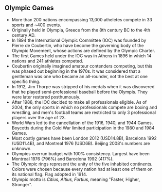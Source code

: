 Olympic Games
-------------

* More than 200 nations encompassing 13,000 atheletes compete in 33 sports and ~400 events.
* Originally held in Olympia, Greece from the 8th century BC to the 4th century AD.
* In 1894 the International Olympic Committee (IOC) was founded by Pierre de Coubertin, who have become the governing body of the Olympic Movement, whose actions are defined by the Olympic Charter.
* The first Games held under the IOC was in Athens in 1896 in which 14 nations and 241 athletes competed.
* Coubertin originally imagined amateur contenders competing, but this was phased out beginning in the 1970s. It was considered that a gentleman was one who became an all-rounder, not the best at one specific thing.
* In 1912, Jim Thorpe was stripped of his medals when it was discovered that he played semi-professional baseball before the Olympis. They were later restored posthumously.
* After 1988, the IOC decided to make all professionals eligible. As of 2004, the only sports in which no professionals compete are boxing and wrestling, and men's football teams are restricted to only 3 professional players over the age of 23.
* World Wars led to the cancellation of the 1916, 1940, and 1944 Games. Boycotts during the Cold War limited participation in the 1980 and 1984 Games.
* Most costly games have been London 2012 (USD14.8B), Barcelona 1992 (USD11.4B), and Montreal 1976 (USD6B). Beijing 2008's numbers are unknown.
* Olympics overrun budget with 100% consistency. Largest have been Montreal 1976 (796%) and Barcelona 1992 (417%).
* The Olympic rings represent the unity of the five inhabited continents. Colors were chosen because every nation had at least one of them on its national flag. Flag adopted in 1914.
* Olympic motto is _Citius, Altius, Fortius_, meaning "Faster, Higher, Stronger".

